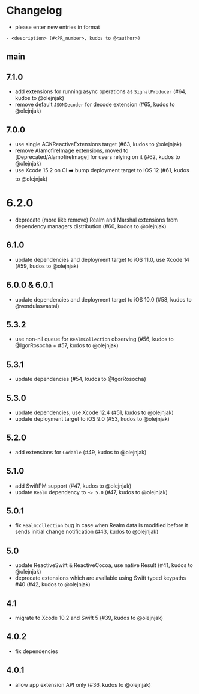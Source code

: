 # Changelog

- please enter new entries in format 

```
- <description> (#<PR_number>, kudos to @<author>)
```

## main

## 7.1.0

- add extensions for running async operations as `SignalProducer` (#64, kudos to @olejnjak)
- remove default `JSONDecoder` for decode extension (#65, kudos to @olejnjak)

## 7.0.0

- use single ACKReactiveExtensions target (#63, kudos to @olejnjak)
- remove AlamofireImage extensions, moved to [Deprecated/AlamofireImage] for users relying on it (#62, kudos to @olejnjak)
- use Xcode 15.2 on CI ➡️ bump deployment target to iOS 12 (#61, kudos to @olejnjak)

# 6.2.0

- deprecate (more like remove) Realm and Marshal extensions from dependency managers distribution (#60, kudos to @olejnjak)

## 6.1.0
- update dependencies and deployment target to iOS 11.0, use Xcode 14 (#59, kudos to @olejnjak)

## 6.0.0 & 6.0.1
- update dependencies and deployment target to iOS 10.0 (#58, kudos to @vendulasvastal)

## 5.3.2

- use non-nil queue for `RealmCollection` observing (#56, kudos to @IgorRosocha + #57, kudos to @olejnjak)

## 5.3.1

- update dependencies (#54, kudos to @IgorRosocha)

## 5.3.0

- update dependencies, use Xcode 12.4 (#51, kudos to @olejnjak)
- update deployment target to iOS 9.0 (#53, kudos to @olejnjak)

## 5.2.0

- add extensions for `Codable` (#49, kudos to @olejnjak)

## 5.1.0

- add SwiftPM support (#47, kudos to @olejnjak)
- update `Realm` dependency to `~> 5.0` (#47, kudos to @olejnjak)

## 5.0.1

- fix `RealmCollection` bug in case when Realm data is modified before it sends initial change notification (#43, kudos to @olejnjak)

## 5.0

- update ReactiveSwift & ReactiveCocoa, use native Result (#41, kudos to @olejnjak)
- deprecate extensions which are available using Swift typed keypaths #40 (#42, kudos to @olejnjak)

## 4.1

- migrate to Xcode 10.2 and Swift 5 (#39, kudos to @olejnjak)

## 4.0.2

- fix dependencies 

## 4.0.1

- allow app extension API only (#36, kudos to @olejnjak)
